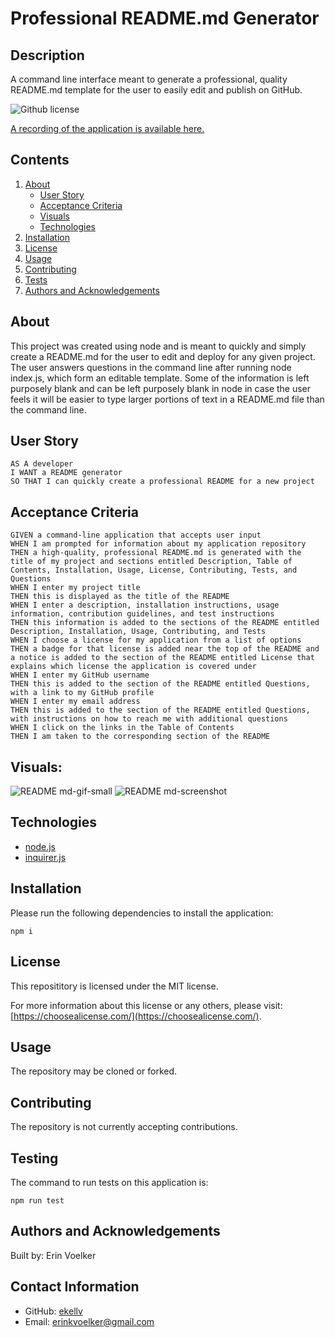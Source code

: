 
  
# Professional README.md Generator

## Description 

A command line interface meant to generate a professional, quality README.md template for the user to easily edit and publish on GitHub.

![Github license](http://img.shields.io/badge/License-MIT-yellow.svg)

[A recording of the application is available here.](https://drive.google.com/file/d/1Hvkl6Rqin4b12y8VwOmAit6T4ro2t247/view)

## Contents
1. [About](#about)
      * [User Story](#user%20story)
      * [Acceptance Criteria](#acceptance%20criteria)
      * [Visuals](#visuals)
      * [Technologies](#technologies)
2. [Installation](#installation)
3. [License](#license)
4. [Usage](#usage)
5. [Contributing](#contributing)
6. [Tests](#tests)
7. [Authors and Acknowledgements](#authors%20and%20acknowledgements)

## About

This project was created using node and is meant to quickly and simply create a README.md for the user to edit and deploy for any given project. The user answers questions in the command line after running node index.js, which form an editable template. Some of the information is left purposely blank and  can be left purposely blank in node in case the user feels it will be easier to type larger portions of text in a README.md file than the command line.

## User Story

```
AS A developer
I WANT a README generator
SO THAT I can quickly create a professional README for a new project
```

## Acceptance Criteria 

```
GIVEN a command-line application that accepts user input
WHEN I am prompted for information about my application repository
THEN a high-quality, professional README.md is generated with the title of my project and sections entitled Description, Table of Contents, Installation, Usage, License, Contributing, Tests, and Questions
WHEN I enter my project title
THEN this is displayed as the title of the README
WHEN I enter a description, installation instructions, usage information, contribution guidelines, and test instructions
THEN this information is added to the sections of the README entitled Description, Installation, Usage, Contributing, and Tests
WHEN I choose a license for my application from a list of options
THEN a badge for that license is added near the top of the README and a notice is added to the section of the README entitled License that explains which license the application is covered under
WHEN I enter my GitHub username
THEN this is added to the section of the README entitled Questions, with a link to my GitHub profile
WHEN I enter my email address
THEN this is added to the section of the README entitled Questions, with instructions on how to reach me with additional questions
WHEN I click on the links in the Table of Contents
THEN I am taken to the corresponding section of the README
```

## Visuals: 

![README md-gif-small](https://user-images.githubusercontent.com/103372188/181519202-ecc17335-e25b-42b9-90bb-9074800ba13d.gif)
![README md-screenshot](https://user-images.githubusercontent.com/103372188/181518582-2ca71ecf-814e-4300-b6ec-2c4e2ccb30b9.png)


## Technologies

* [node.js](https://nodejs.org/en/)
* [inquirer.js](https://www.npmjs.com/package/inquirer)


## Installation 

Please run the following dependencies to install the application: 

`
npm i
`

## License 

This reposititory is licensed under the MIT license. 

For more information about this license or any others, please visit: [https://choosealicense.com/](https://choosealicense.com/).

## Usage 

The repository may be cloned or forked. 

## Contributing 

The repository is not currently accepting contributions. 

## Testing 

The command to run tests on this application is: 

`
npm run test
`

## Authors and Acknowledgements

Built by: Erin Voelker

## Contact Information

* GitHub: [ekellv](https://github.com/ekellv)
* Email: [erinkvoelker@gmail.com](mailto:erinkvoelker@gmail.com)

